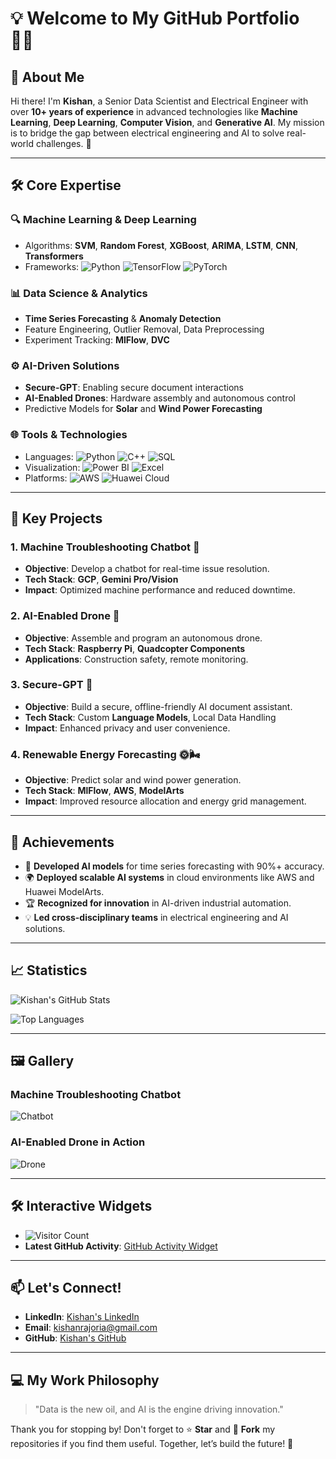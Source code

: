 # 💡 **Welcome to My GitHub Portfolio** 👨‍💻

## 🌟 **About Me**

Hi there! I'm **Kishan**, a Senior Data Scientist and Electrical Engineer with over **10+ years of experience** in advanced technologies like **Machine Learning**, **Deep Learning**, **Computer Vision**, and **Generative AI**. My mission is to bridge the gap between electrical engineering and AI to solve real-world challenges. 🚀

---

## 🛠️ **Core Expertise**

### **🔍 Machine Learning & Deep Learning**
- Algorithms: **SVM**, **Random Forest**, **XGBoost**, **ARIMA**, **LSTM**, **CNN**, **Transformers**
- Frameworks: ![Python](https://img.shields.io/badge/-Python-3776AB?logo=python&logoColor=white) ![TensorFlow](https://img.shields.io/badge/-TensorFlow-FF6F00?logo=tensorflow&logoColor=white) ![PyTorch](https://img.shields.io/badge/-PyTorch-EE4C2C?logo=pytorch&logoColor=white)

### **📊 Data Science & Analytics**
- **Time Series Forecasting** & **Anomaly Detection**
- Feature Engineering, Outlier Removal, Data Preprocessing
- Experiment Tracking: **MlFlow**, **DVC**

### **⚙️ AI-Driven Solutions**
- **Secure-GPT**: Enabling secure document interactions
- **AI-Enabled Drones**: Hardware assembly and autonomous control
- Predictive Models for **Solar** and **Wind Power Forecasting**

### **🌐 Tools & Technologies**
- Languages: ![Python](https://img.shields.io/badge/-Python-3776AB?logo=python&logoColor=white) ![C++](https://img.shields.io/badge/-C%2B%2B-00599C?logo=c%2B%2B&logoColor=white) ![SQL](https://img.shields.io/badge/-SQL-4479A1?logo=postgresql&logoColor=white)
- Visualization: ![Power BI](https://img.shields.io/badge/-Power%20BI-F2C811?logo=power-bi&logoColor=white) ![Excel](https://img.shields.io/badge/-Excel-217346?logo=microsoft-excel&logoColor=white)
- Platforms: ![AWS](https://img.shields.io/badge/-AWS-232F3E?logo=amazon-aws&logoColor=white) ![Huawei Cloud](https://img.shields.io/badge/-Huawei%20Cloud-FF0000?logo=huawei&logoColor=white)

---

## 🚀 **Key Projects**

### **1. Machine Troubleshooting Chatbot** 🤖
- **Objective**: Develop a chatbot for real-time issue resolution.
- **Tech Stack**: **GCP**, **Gemini Pro/Vision**
- **Impact**: Optimized machine performance and reduced downtime.

### **2. AI-Enabled Drone** 🚁
- **Objective**: Assemble and program an autonomous drone.
- **Tech Stack**: **Raspberry Pi**, **Quadcopter Components**
- **Applications**: Construction safety, remote monitoring.

### **3. Secure-GPT** 🔐
- **Objective**: Build a secure, offline-friendly AI document assistant.
- **Tech Stack**: Custom **Language Models**, Local Data Handling
- **Impact**: Enhanced privacy and user convenience.

### **4. Renewable Energy Forecasting** 🌞🌬️
- **Objective**: Predict solar and wind power generation.
- **Tech Stack**: **MlFlow**, **AWS**, **ModelArts**
- **Impact**: Improved resource allocation and energy grid management.

---

## 🌟 **Achievements**

- 🌟 **Developed AI models** for time series forecasting with 90%+ accuracy.
- 🌍 **Deployed scalable AI systems** in cloud environments like AWS and Huawei ModelArts.
- 🏆 **Recognized for innovation** in AI-driven industrial automation.
- 💡 **Led cross-disciplinary teams** in electrical engineering and AI solutions.

---

## 📈 **Statistics**

![Kishan's GitHub Stats](https://github-readme-stats.vercel.app/api?username=YourGitHubUsername&show_icons=true&theme=radical)

![Top Languages](https://github-readme-stats.vercel.app/api/top-langs/?username=YourGitHubUsername&layout=compact&theme=radical)

---

## 🖼️ **Gallery**

### **Machine Troubleshooting Chatbot**
![Chatbot](https://via.placeholder.com/800x400?text=Machine+Troubleshooting+Chatbot)

### **AI-Enabled Drone in Action**
![Drone](https://via.placeholder.com/800x400?text=AI-Enabled+Drone)

---

## 🛠️ **Interactive Widgets**

- ![Visitor Count](https://komarev.com/ghpvc/?username=YourGitHubUsername&color=blue)
- **Latest GitHub Activity**: [GitHub Activity Widget](https://github.com/jamesgeorge007/github-activity-readme)

---

## 📫 **Let's Connect!**

- **LinkedIn**: [Kishan's LinkedIn](https://www.linkedin.com/in/kishan-rajoria-9a718775/?profileId=ACoAAA_dmM8BE9p8AAAQG2t2BT48iCPqYKzcdT4)
- **Email**: [kishanrajoria@gmail.com](mailto:kishanrajoria@gmail.com)
- **GitHub**: [Kishan's GitHub](https://github.com/kishan-rajoria)

---

## 💻 **My Work Philosophy**

> "Data is the new oil, and AI is the engine driving innovation."

Thank you for stopping by! Don't forget to ⭐ **Star** and 🍴 **Fork** my repositories if you find them useful. Together, let’s build the future! 🚀